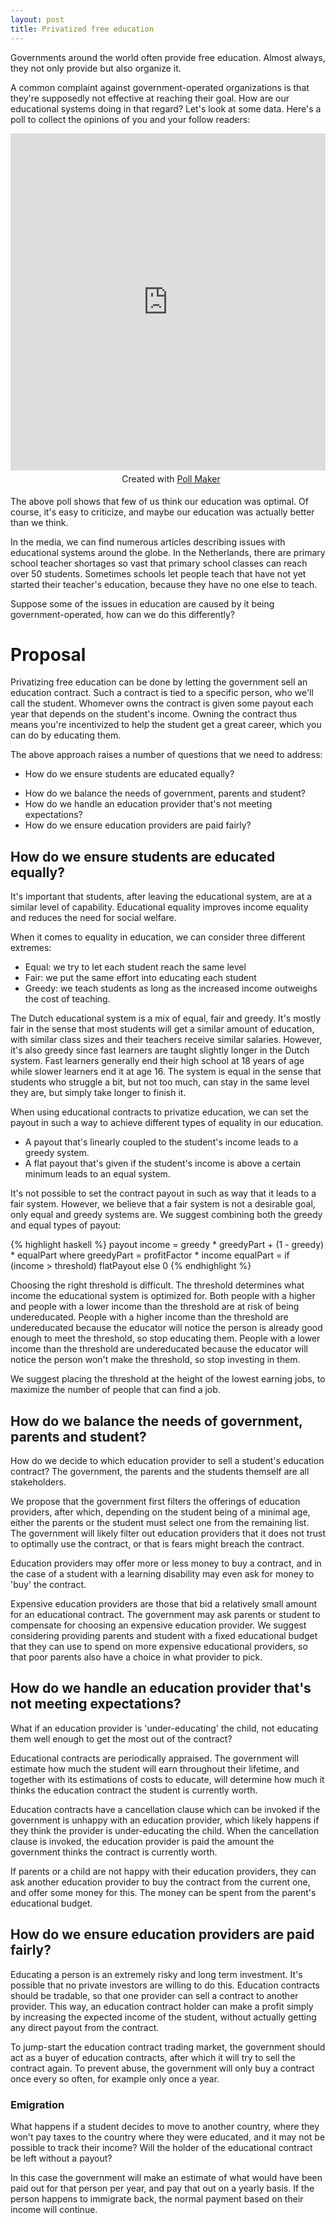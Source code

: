 ```yaml
---
layout: post
title: Privatized free education
---
```


Governments around the world often provide free education. Almost always, they not only provide but also organize it. 

A common complaint against government-operated organizations is that they're supposedly not effective at reaching their goal. How are our educational systems doing in that regard? Let's look at some data. Here's a poll to collect the opinions of you and your follow readers:

<iframe class="qp_iframe" src="https://www.poll-maker.com/frame3521929xF9DC897B-106" seamless="seamless" frameborder="no" style="border:0; background:transparent; width:100%; height:539px;"></iframe><div id='qp_foot3521929' style='width:100%; padding:5px; text-align:center;'>Created with <a href='https://www.poll-maker.com/'>Poll Maker</a></div><STYLE>@media (max-width:320px) {.qp_iframe{min-height:683px}}@media (max-width:375px) {.qp_iframe{min-height:611px}}@media (max-width:414px) {.qp_iframe{min-height:611px}}</STYLE>

The above poll shows that few of us think our education was optimal. Of course, it's easy to criticize, and maybe our education was actually better than we think.

In the media, we can find numerous articles describing issues with educational systems around the globe. In the Netherlands, there are primary school teacher shortages so vast that primary school classes can reach over 50 students. Sometimes schools let people teach that have not yet started their teacher's education, because they have no one else to teach.

Suppose some of the issues in education are caused by it being government-operated, how can we do this differently?

# Proposal
Privatizing free education can be done by letting the government sell an education contract. Such a contract is tied to a specific person, who we'll call the student. Whomever owns the contract is given some payout each year that depends on the student's income. Owning the contract thus means you're incentivized to help the student get a great career, which you can do by educating them.

The above approach raises a number of questions that we need to address:
- How do we ensure students are educated equally?
<!-- - How do we provide broad education not just focused on future income? -->
- How do we balance the needs of government, parents and student?
- How do we handle an education provider that's not meeting expectations?
- How do we ensure education providers are paid fairly?

<!--
- How do we prevent education providers from making too much profit?
- How can we gradually move to this system?
-->

## How do we ensure students are educated equally?
It's important that students, after leaving the educational system, are at a similar level of capability. Educational equality improves income equality and reduces the need for social welfare.

When it comes to equality in education, we can consider three different extremes:
- Equal: we try to let each student reach the same level
- Fair: we put the same effort into educating each student
- Greedy: we teach students as long as the increased income outweighs the cost of teaching.

The Dutch educational system is a mix of equal, fair and greedy. It's mostly fair in the sense that most students will get a similar amount of education, with similar class sizes and their teachers receive similar salaries. However, it's also greedy since fast learners are taught slightly longer in the Dutch system. Fast learners generally end their high school at 18 years of age while slower learners end it at age 16. The system is equal in the sense that students who struggle a bit, but not too much, can stay in the same level they are, but simply take longer to finish it.

When using educational contracts to privatize education, we can set the payout in such a way to achieve different types of equality in our education. 
- A payout that's linearly coupled to the student's income leads to a greedy system.
- A flat payout that's given if the student's income is above a certain minimum leads to an equal system.

It's not possible to set the contract payout in such as way that it leads to a fair system. However, we believe that a fair system is not a desirable goal, only equal and greedy systems are. We suggest combining both the greedy and equal types of payout:

{% highlight haskell %}
payout income = greedy * greedyPart + (1 - greedy) * equalPart
where 
    greedyPart = profitFactor * income
    equalPart = if (income > threshold) flatPayout else 0
{% endhighlight %}

Choosing the right threshold is difficult. The threshold determines what income the educational system is optimized for. Both people with a higher and people with a lower income than the threshold are at risk of being undereducated. People with a higher income than the threshold are undereducated because the educator will notice the person is already good enough to meet the threshold, so stop educating them. People with a lower income than the threshold are undereducated because the educator will notice the person won't make the threshold, so stop investing in them.

We suggest placing the threshold at the height of the lowest earning jobs, to maximize the number of people that can find a job.

<!-- 
Section about why 'fair' education isn't good, that it leads to both overeducation of weak learning and undereducation of strong learners.

Why isn't it possible to set a payout that achieves fair education?
-->

<!--
How do we deal with inflation?
-->

<!--
# How do we provide broad education not just focused on future income?
We want much more from education than just providing our children with a high future income. We also want our children to be educated in things that might not relate to their income, things such as physical or cultural education. The government can decide to provide separate education for these things, or include them as conditions in the education contract.

We also want to provide our children with choice in life, the ability to choose a job that they like, not just a job that pays well.



Education providers may differ in factors that don't necessarily relate to improved income, factors such as:
- Physical, cultural and religious education
- Flexible education, the ability for students to choose what job they want to do.
- Student happiness, how much students enjoy their education

Such factors can be included as part of the educational contract. The contract can specify how much time the student much be educated in each of those topics, and possibly what the outcome should be. If a contract holder does not meet these criteria they can be considered in breach and be forced to sell the contract. We later establish a mechanism for forced sale of a contract.
-->

## How do we balance the needs of government, parents and student?
How do we decide to which education provider to sell a student's education contract? The government, the parents and the students themself are all stakeholders.

We propose that the government first filters the offerings of education providers, after which, depending on the student being of a minimal age, either the parents or the student must select one from the remaining list. 
The government will likely filter out education providers that it does not trust to optimally use the contract, or that is fears might breach the contract.

Education providers may offer more or less money to buy a contract, and in the case of a student with a learning disability may even ask for money to 'buy' the contract. 

Expensive education providers are those that bid a relatively small amount for an educational contract. The government may ask parents or student to compensate for choosing an expensive education provider. We suggest considering providing parents and student with a fixed educational budget that they can use to spend on more expensive educational providers, so that poor parents also have a choice in what provider to pick.

## How do we handle an education provider that's not meeting expectations?
What if an education provider is 'under-educating' the child, not educating them well enough to get the most out of the contract?

Educational contracts are periodically appraised. The government will estimate how much the student will earn throughout their lifetime, and together with its estimations of costs to educate, will determine how much it thinks the education contract the student is currently worth.

Education contracts have a cancellation clause which can be invoked if the government is unhappy with an education provider, which likely happens if they think the provider is under-educating the child. When the cancellation clause is invoked, the education provider is paid the amount the government thinks the contract is currently worth.

If parents or a child are not happy with their education providers, they can ask another education provider to buy the contract from the current one, and offer some money for this. The money can be spent from the parent's educational budget.

## How do we ensure education providers are paid fairly?
Educating a person is an extremely risky and long term investment. It's possible that no private investors are willing to do this. Education contracts should be tradable, so that one provider can sell a contract to another provider. This way, an education contract holder can make a profit simply by increasing the expected income of the student, without actually getting any direct payout from the contract.

To jump-start the education contract trading market, the government should act as a buyer of education contracts, after which it will try to sell the contract again. To prevent abuse, the government will only buy a contract once every so often, for example only once a year.


<!--
payout(income) = greediness * greedy + (1 - greediness) * equal
where 
    greedy = factor * income
    equal = if (income > threshold) flatPayout else 0

average_lifetime_income

contract_value = lifetime_payout(person) - education_cost(person)

contract_value should be positive for people expected to meet the threshold, so
lifetime_payout(person) > education_cost(person)

lifetime_payout(person) = greediness * greedy + (1 - greediness) * equal
where 
    greedy = factor * lifetime_income
    equal = if (lifetime_income > lifetime_threshold) lifetime_flat else 0

lifetime_payout(person) = greediness * factor * lifetime_income + (1 - greediness) * lifetime_flat

greediness * factor * lifetime_income + (1 - greediness) * lifetime_flat > education_cost

-->
### Emigration
What happens if a student decides to move to another country, where they won't pay taxes to the country where they were educated, and it may not be possible to track their income? Will the holder of the educational contract be left without a payout? 

In this case the government will make an estimate of what would have been paid out for that person per year, and pay that out on a yearly basis. If the person happens to immigrate back, the normal payment based on their income will continue.

<!--
Are there weird side-effects because contract holders might benefit from people leaving or staying in the country? Will they contact people and offer them money for saying or leaving?
-->

<!--
# How do we determine the payout of an education contract?

We previously established the following function for the contract payout:
{% highlight haskell %}
payout income = greedy * greedyPart + (1 - greedy) * equalPart
where 
    greedyPart = profitFactor * income
    equalPart = if (income > threshold) flatPayout else 0
{% endhighlight %}

This function however still contains many variables. Let's try to resolve them. We suggest settings `flatPayout` to `profitFactor * threshold`.

# How do we prevent fraud?
To prevent fraud, we must ensure that no money can be made by an education provider giving a student a fake job where the student doesn't need to work but returns part of their salary back to the education provider, who then also receives the flatPayout from the government who doesn't realise the job is fake. We can ensure that with the following invariant:

{% highlight haskell %}
tax(threshold) - tax(0) > payout(threshold)
{% endhighlight %}

Which we can rewrite to:
{% highlight haskell %}
tax(threshold) - tax(0) > profitFactor * threshold
{% endhighlight %}

Filling in the tax equation, we get a restriction that forces the threshold to be above a certain minimum.


We want to keep the `threshold` as low as possible, since education providers are likely only interested in educating people who can meet this threshold. Students who are unlikely able to meet this threshold will have eductional contracts with negative value, meaning the government will pay education providers to educate these people. 

The above invariant limits how low the threshold can be set. 

<!-- insert example income vs payout curve -->

<!-- 
y=x*(1-1/(1+0.01x^2))-5


-->